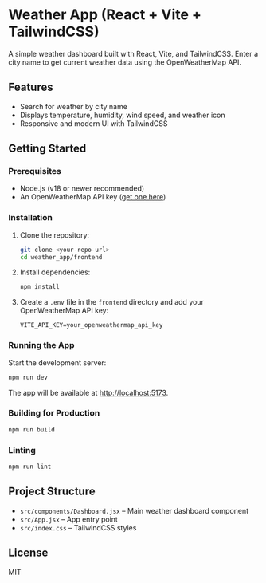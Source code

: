 # Weather App (React + Vite + TailwindCSS)

A simple weather dashboard built with React, Vite, and TailwindCSS. Enter a city name to get current weather data using the OpenWeatherMap API.

## Features

- Search for weather by city name
- Displays temperature, humidity, wind speed, and weather icon
- Responsive and modern UI with TailwindCSS

## Getting Started

### Prerequisites

- Node.js (v18 or newer recommended)
- An OpenWeatherMap API key ([get one here](https://openweathermap.org/api))

### Installation

1. Clone the repository:

   ```sh
   git clone <your-repo-url>
   cd weather_app/frontend
   ```

2. Install dependencies:

   ```sh
   npm install
   ```

3. Create a `.env` file in the `frontend` directory and add your OpenWeatherMap API key:

   ```
   VITE_API_KEY=your_openweathermap_api_key
   ```

### Running the App

Start the development server:

```sh
npm run dev
```

The app will be available at [http://localhost:5173](http://localhost:5173).

### Building for Production

```sh
npm run build
```

### Linting

```sh
npm run lint
```

## Project Structure

- `src/components/Dashboard.jsx` – Main weather dashboard component
- `src/App.jsx` – App entry point
- `src/index.css` – TailwindCSS styles

## License

MIT
